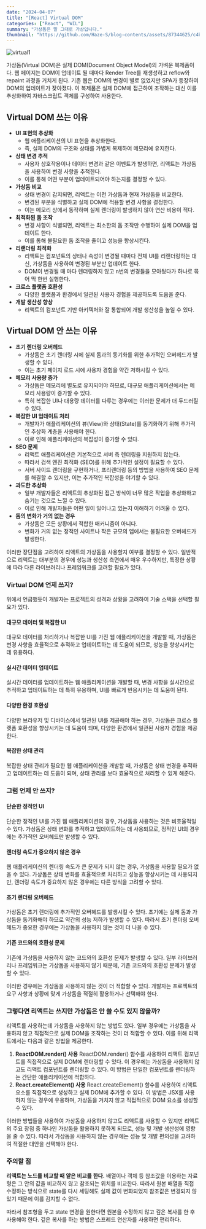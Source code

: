 ```yaml
---
date: "2024-04-07"
title: "[React] Virtual DOM"
categories: ["React", "WIL"]
summary: "가상돔은 말 그대로 가상입니다."
thumbnail: "https://github.com/Haze-S/blog-contents/assets/87344625/c4b6f98d-0a52-43e6-a82b-56b26889d453"
---
```


![virtual1](https://github.com/Haze-S/blog-contents/assets/87344625/c4b6f98d-0a52-43e6-a82b-56b26889d453)

가상돔(Virtual DOM)은 실제 DOM(Document Object Model)의 가벼운 복제품이다. 웹 페이지는 DOM이 업데이트 될 때마다 Render Tree를 재생성하고 reflow와 repaint 과정을 거치게 된다. 기존 웹은 DOM의 변경이 별로 없었지만 SPA가 등장하여 DOM의 업데이트가 잦아졌다.
이 복제품은 실제 DOM에 접근하여 조작하는 대신 이를 추상화하여 자바스크립트 객체를 구성하여 사용한다.

## Virtual DOM 쓰는 이유

- **UI 표현의 추상화**
  - 웹 애플리케이션의 UI 표현을 추상화한다.
  - 즉, 실제 DOM의 구조와 상태를 가볍게 복제하여 메모리에 유지한다.
- **상태 변경 추적**
  - 사용자 상호작용이나 데이터 변경과 같은 이벤트가 발생하면, 리액트는 가상돔을 사용하여 변경 사항을 추적한다.
  - 이를 통해 어떤 부분이 업데이트되어야 하는지를 결정할 수 있다.
- **가상돔 비교**
  - 상태 변경이 감지되면, 리액트는 이전 가상돔과 현재 가상돔을 비교한다.
  - 변경된 부분을 식별하고 실제 DOM에 적용할 변경 사항을 결정한다.
  - 이는 메모리 상에서 동작하며 실제 렌더링이 발생하지 않아 연산 비용이 적다.
- **최적화된 돔 조작**
  - 변경 사항이 식별되면, 리액트는 최소한의 돔 조작만 수행하여 실제 DOM을 업데이트 한다.
  - 이를 통해 불필요한 돔 조작을 줄이고 성능을 향상시킨다.
- **리랜더링 최적화**
  - 리액트는 컴포넌트의 상태나 속성이 변경될 때마다 전체 UI를 리랜더링하는 대신, 가상돔을 사용하여 변경된 부분만 업데이트 한다.
  - DOM이 변경될 때 마다 렌더링하지 않고 n번의 변경들을 모아뒀다가 하나로 묶어 딱 한번 실행한다.
- **크로스 플랫폼 호환성**
  - 다양한 플랫폼과 환경에서 일관된 사용자 경험을 제공하도록 도움을 준다.
- **개발 생산성 향상**
  - 리액트의 컴포넌트 기반 아키텍처와 잘 통합되어 개발 생산성을 높일 수 있다.

## Virtual DOM 안 쓰는 이유

- **초기 렌더링 오버헤드**
  - 가상돔은 초기 렌더링 시에 실제 돔과의 동기화를 위한 추가적인 오버헤드가 발생할 수 있다.
  - 이는 초기 페이지 로드 시에 사용자 경험을 약간 저하시킬 수 있다.
- **메모리 사용량 증가**
  - 가상돔은 메모리에 별도로 유지되어야 하므로, 대규모 애플리케이션에서는 메모리 사용량이 증가할 수 있다.
  - 특히 복잡한 UI나 대용량 데이터를 다루는 경우에는 이러한 문제가 더 두드러질 수 있다.
- **복잡한 UI 업데이트 처리**
  - 개발자가 애플리케이션의 뷰(View)와 상태(State)를 동기화하기 위해 추가적인 추상화 계층을 사용해야 한다.
  - 이로 인해 애플리케이션의 복잡성이 증가할 수 있다.
- **SEO 문제**
  - 리액트 애플리케이션은 기본적으로 서버 측 렌더링을 지원하지 않는다.
  - 따라서 검색 엔진 최적화 (SEO)를 위해 추가적인 설정이 필요할 수 있다.
  - 서버 사이드 렌더링을 구현하거나, 프리렌더링 등의 방법을 사용하여 SEO 문제를 해결할 수 있지만, 이는 추가적인 복잡성을 야기할 수 있다.
- **과도한 추상화**
  - 일부 개발자들은 리액트의 추상화된 접근 방식이 너무 많은 작업을 추상화하고 숨기는 것으로 느낄 수 있다.
  - 이로 인해 개발자들은 어떤 일이 일어나고 있는지 이해하기 어려울 수 있다.
- **돔의 변화가 거의 없는 경우**
  - 가상돔은 모든 상황에서 적합한 매커니즘이 아니다.
  - 변화가 거의 없는 정적인 사이트나 작은 규모의 앱에서는 불필요한 오버헤드가 발생한다.

이러한 장단점을 고려하여 리액트의 가상돔을 사용할지 여부를 결정할 수 있다. 일반적으로 리액트는 대부분의 경우에 성능과 생산성 측면에서 매우 우수하지만, 특정한 상황에 따라 다른 라이브러리나 프레임워크를 고려할 필요가 있다.

### Virtual DOM 언제 쓰지?

위에서 언급했듯이 개발자는 프로젝트의 성격과 상황을 고려하여 기술 스택을 선택할 필요가 있다.

#### 대규모 데이터 및 복잡한 UI

대규모 데이터를 처리하거나 복잡한 UI를 가진 웹 애플리케이션을 개발할 때, 가상돔은 변경 사항을 효율적으로 추적하고 업데이트하는 데 도움이 되므로, 성능을 향상시키는 데 유용하다.

#### 실시간 데이터 업데이트

실시간 데이터를 업데이트하는 웹 애플리케이션을 개발할 때, 변경 사항을 실시간으로 추적하고 업데이트하는 데 특히 유용하며, UI를 빠르게 반응시키는 데 도움이 된다.

#### 다양한 환경 호환성

다양한 브라우저 및 디바이스에서 일관된 UI를 제공해야 하는 경우, 가상돔은 크로스 플랫폼 호환성을 향상시키는 데 도움이 되며, 다양한 환경에서 일관된 사용자 경험을 제공한다.

#### 복잡한 상태 관리

복잡한 상태 관리가 필요한 웹 애플리케이션을 개발할 때, 가상돔은 상태 변경을 추적하고 업데이트하는 데 도움이 되며, 상태 관리를 보다 효율적으로 처리할 수 있게 해준다.

### 그럼 언제 안 쓰지?

#### 단순한 정적인 UI

단순한 정적인 UI를 가진 웹 애플리케이션의 경우, 가상돔을 사용하는 것은 비효율적일 수 있다. 가상돔은 상태 변화를 추적하고 업데이트하는 데 사용되므로, 정적인 UI의 경우에는 추가적인 오버헤드만 발생할 수 있다.

#### 렌더링 속도가 중요하지 않은 경우

웹 애플리케이션의 렌더링 속도가 큰 문제가 되지 않는 경우, 가상돔을 사용할 필요가 없을 수 있다. 가상돔은 상태 변화를 효율적으로 처리하고 성능을 향상시키는 데 사용되지만, 렌더링 속도가 중요하지 않은 경우에는 다른 방식을 고려할 수 있다.

#### 초기 렌더링 오버헤드

가상돔은 초기 렌더링에 추가적인 오버헤드를 발생시킬 수 있다. 초기에는 실제 돔과 가상돔을 동기화해야 하므로 약간의 성능 저하가 발생할 수 있다. 따라서 초기 렌더링 오버헤드가 중요한 경우에는 가상돔을 사용하지 않는 것이 더 나을 수 있다.

#### 기존 코드와의 호환성 문제

기존에 가상돔을 사용하지 않는 코드와의 호환성 문제가 발생할 수 있다. 일부 라이브러리나 프레임워크는 가상돔을 사용하지 않기 때문에, 기존 코드와의 호환성 문제가 발생할 수 있다.

이러한 경우에는 가상돔을 사용하지 않는 것이 더 적합할 수 있다. 개발자는 프로젝트의 요구 사항과 상황에 맞게 가상돔을 적절히 활용하거나 선택해야 한다.

### 그렇다면 리액트는 쓰지만 가상돔은 안 쓸 수도 있지 않을까?

리액트를 사용하는데 가상돔을 사용하지 않는 방법도 있다. 일부 경우에는 가상돔을 사용하지 않고 직접적으로 실제 DOM을 조작하는 것이 더 적합할 수 있다. 이를 위해 리액트에서는 다음과 같은 방법을 제공한다.

1. **ReactDOM.render() 사용**
   ReactDOM.render() 함수를 사용하여 리액트 컴포넌트를 직접적으로 실제 DOM에 렌더링할 수 있다. 이 경우에는 가상돔을 사용하지 않고도 리액트 컴포넌트를 렌더링할 수 있다. 이 방법은 단일한 컴포넌트를 렌더링하는 간단한 애플리케이션에 적합하다.
2. **React.createElement() 사용**
   React.createElement() 함수를 사용하여 리액트 요소를 직접적으로 생성하고 실제 DOM에 추가할 수 있다. 이 방법은 JSX를 사용하지 않는 경우에 유용하며, 가상돔을 거치지 않고 직접적으로 DOM 요소를 생성할 수 있다.

이러한 방법들을 사용하여 가상돔을 사용하지 않고도 리액트를 사용할 수 있지만 리액트의 주요 장점 중 하나인 가상돔을 활용하지 못하게 되므로, 성능 및 개발 생산성에 영향을 줄 수 있다. 따라서 가상돔을 사용하지 않는 경우에는 성능 및 개발 편의성을 고려하여 적절한 대안을 선택해야 한다.

### 주의할 점

**리액트는 노드를 비교할 때 얕은 비교를 한다.**
배열이나 객체 등 참조값을 이용하는 자료형은 그 안의 값을 비교하지 않고 참조되는 위치를 비교한다. 따라서 원본 배열을 직접 수정하는 방식으로 state를 다시 세팅해도 실제 값이 변화되었지 참조값은 변경되지 않았기 때문에 이를 감지할 수 없다.

따라서 참조형을 두고 state 변경을 원한다면 원본을 수정하지 않고 깊은 복사를 한 후 사용해야 한다. 깊은 복사를 하는 방법은 스프레드 연산자를 사용하면 편리하다.
